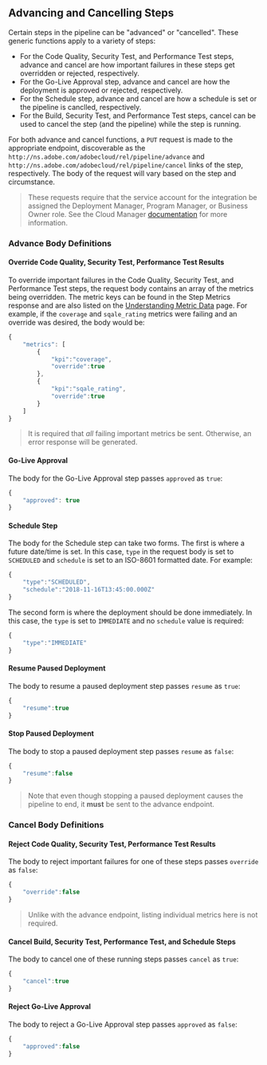 ## Advancing and Cancelling Steps

Certain steps in the pipeline can be "advanced" or "cancelled". These generic functions apply to a variety of steps:

* For the Code Quality, Security Test, and Performance Test steps, advance and cancel are how important failures in these steps get overridden or rejected, respectively.
* For the Go-Live Approval step, advance and cancel are how the deployment is approved or rejected, respectively.
* For the Schedule step, advance and cancel are how a schedule is set or the pipeline is canclled, respectively.
* For the Build, Security Test, and Performance Test steps, cancel can be used to cancel the step (and the pipeline) while the step is running.

For both advance and cancel functions, a `PUT` request is made to the appropriate endpoint, discoverable as the `http://ns.adobe.com/adobecloud/rel/pipeline/advance` and `http://ns.adobe.com/adobecloud/rel/pipeline/cancel` links of the step, respectively. The body of the request will vary based on the step and circumstance.

> These requests require that the service account for the integration be assigned the Deployment Manager, Program Manager, or Business Owner role. See the Cloud Manager <a href="https://www.adobe.com/go/aem_cloud_mrg_usersroles_en">documentation</a> for more information.

### Advance Body Definitions

#### Override Code Quality, Security Test, Performance Test Results

To override important failures in the Code Quality, Security Test, and Performance Test steps, the request body contains an array of the metrics being overridden. The metric keys can be found in the Step Metrics response and are also listed on the [Understanding Metric Data](understanding-metric-data.md) page. For example, if the `coverage` and `sqale_rating` metrics were failing and an override was desired, the body would be:

```javascript
{
    "metrics": [
        {
            "kpi":"coverage",
            "override":true
        },
        {
            "kpi":"sqale_rating",
            "override":true
        }
    ]
}
```

> It is required that *all* failing important metrics be sent. Otherwise, an error response will be generated.

#### Go-Live Approval

The body for the Go-Live Approval step passes `approved` as `true`:

```javascript
{
    "approved": true
}
```

#### Schedule Step

The body for the Schedule step can take two forms. The first is where a future date/time is set. In this case, `type` in the request body is set to `SCHEDULED` and `schedule` is set to an ISO-8601 formatted date. For example:

```javascript
{
    "type":"SCHEDULED",
    "schedule":"2018-11-16T13:45:00.000Z"
}
```

The second form is where the deployment should be done immediately. In this case, the `type` is set to `IMMEDIATE` and no `schedule` value is required:

```javascript
{
    "type":"IMMEDIATE"
}
```

#### Resume Paused Deployment

The body to resume a paused deployment step passes `resume` as `true`:

```javascript
{
    "resume":true
}
```

#### Stop Paused Deployment

The body to stop a paused deployment step passes `resume` as `false`:

```javascript
{
    "resume":false
}
```

> Note that even though stopping a paused deployment causes the pipeline to end, it **must** be sent to the advance endpoint.

### Cancel Body Definitions

#### Reject Code Quality, Security Test, Performance Test Results

The body to reject important failures for one of these steps passes `override` as `false`:

```javascript
{
    "override":false
}
```

> Unlike with the advance endpoint, listing individual metrics here is not required.

#### Cancel Build, Security Test, Performance Test, and Schedule Steps

The body to cancel one of these running steps passes `cancel` as `true`:

```javascript
{
    "cancel":true
}
```

#### Reject Go-Live Approval

The body to reject a Go-Live Approval step passes `approved` as `false`:

```javascript
{
    "approved":false
}
```

